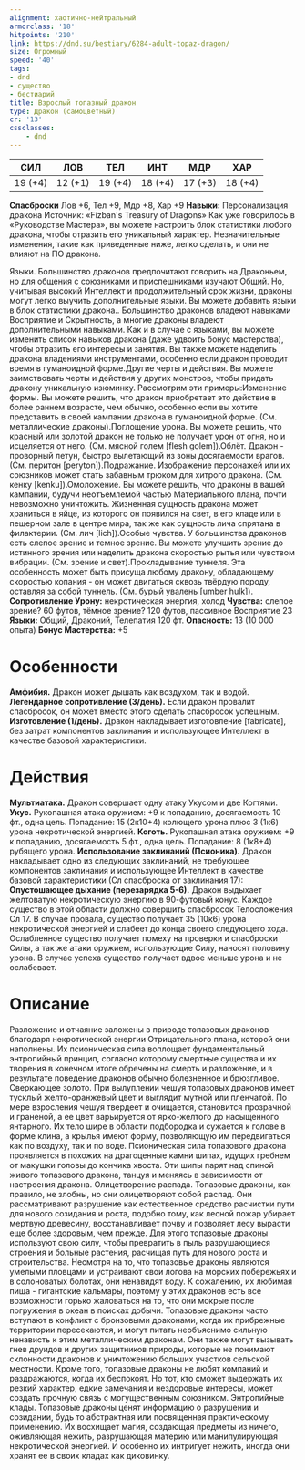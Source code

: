 ```yaml
---
alignment: хаотично-нейтральный
armorclass: '18'
hitpoints: '210'
link: https://dnd.su/bestiary/6284-adult-topaz-dragon/
size: Огромный
speed: '40'
tags:
- dnd
- существо
- бестиарий
title: Взрослый топазный дракон
type: Дракон (самоцветный)
cr: '13'
cssclasses:
    - dnd
---
```



| СИЛ | ЛОВ | ТЕЛ | ИНТ | МДР | ХАР |
|---|---|---|---|---|---|
| 19 (+4) | 12 (+1) | 19 (+4) | 18 (+4) | 17 (+3) | 18 (+4) |
**Спасброски** Лов +6, Тел +9, Мдр +8, Хар +9
**Навыки:** Персонализация дракона
Источник: «Fizban's Treasury of Dragons»
Как уже говорилось в «Руководстве Мастера», вы можете настроить блок статистики любого дракона, чтобы отразить его уникальный характер. Незначительные изменения, такие как приведенные ниже, легко сделать, и они не влияют на ПО дракона.

Языки. Большинство драконов предпочитают говорить на Драконьем, но для общения с союзниками и приспешниками изучают Общий. Но, учитывая высокий Интеллект и продолжительный срок жизни, драконы могут легко выучить дополнительные языки. Вы можете добавить языки в блок статистики дракона.. Большинство драконов владеют навыками Восприятие и Скрытность, а многие драконы владеют дополнительными навыками. Как и в случае с языками, вы можете изменить список навыков дракона (даже удвоить бонус мастерства), чтобы отразить его интересы и занятия. Вы также можете наделить дракона владениями инструментами, особенно если дракон проводит время в гуманоидной форме.Другие черты и действия. Вы можете заимствовать черты и действия у других монстров, чтобы придать дракону уникальную изюминку. Рассмотрим эти примеры:Изменение формы. Вы можете решить, что дракон приобретает это действие в более раннем возрасте, чем обычно, особенно если вы хотите представить в своей кампании дракона в гуманоидной форме. (См. металлические драконы).Поглощение урона. Вы можете решить, что красный или золотой дракон не только не получает урон от огня, но и исцеляется от него. (См. мясной голем [flesh golem]).Облёт. Дракон - проворный летун, быстро вылетающий из зоны досягаемости врагов. (См. перитон [peryton]).Подражание. Изображение персонажей или их союзников может стать забавным трюком для хитрого дракона. (См. кенку [kenku]).Омоложение. Вы можете решить, что драконы в вашей кампании, будучи неотъемлемой частью Материального плана, почти невозможно уничтожить. Жизненная сущность дракона может храниться в яйце, из которого он появился на свет, в его кладе или в пещерном зале в центре мира, так же как сущность лича спрятана в филактерии. (См. лич [lich]).Особые чувства. У большинства драконов есть слепое зрение и темное зрение. Вы можете улучшить зрение до истинного зрения или наделить дракона скоростью рытья или чувством вибрации. (См. зрение и свет).Прокладывание туннеля.  Эта особенность может быть присуща любому дракону, обладающему скоростью копания - он может двигаться сквозь твёрдую породу, оставляя за собой туннель. (См. бурый увалень [umber hulk]).
**Сопротивление Урону:** некротическая энергия, холод
**Чувства:** слепое зрение? 60 футов, тёмное зрение? 120 футов, пассивное Восприятие 23
**Языки:** Общий, Драконий, Телепатия 120 фт.
**Опасность:** 13 (10 000 опыта)
**Бонус Мастерства:** +5


# Особенности
**Амфибия.** Дракон может дышать как воздухом, так и водой.
**Легендарное сопротивление (3/день).** Если дракон провалит спасбросок, он может вместо этого сделать спасбросок успешным.
**Изготовление (1/день).** Дракон накладывает изготовление [fabricate], без затрат компонентов заклинания и использующее Интеллект в качестве базовой характеристики.


# Действия
**Мультиатака.** Дракон совершает одну атаку Укусом и две Когтями.
**Укус.** Рукопашная атака оружием: +9 к попаданию, досягаемость 10 фт., одна цель. Попадание: 15 (2к10+4) колющего урона плюс 3 (1к6) урона некротической энергией.
**Коготь.** Рукопашная атака оружием: +9 к попаданию, досягаемость 5 фт., одна цель. Попадание: 8 (1к8+4) рубящего урона.
**Использование заклинаний (Псионика).** Дракон накладывает одно из следующих заклинаний, не требующее компонентов заклинания и использующее Интеллект в качестве базовой характеристики (Сл спасброска от заклинания 17):
**Опустошающее дыхание (перезарядка 5-6).** Дракон выдыхает желтоватую некротическую энергию в 90-футовый конус. Каждое существо в этой области должно совершить спасбросок Телосложения Сл 17. В случае провала, существо получает 35 (10к6) урона некротической энергией и слабеет до конца своего следующего хода. Ослабленное существо получает помеху на проверки и спасброски Силы, а так же атаки оружием, использующие Силу, наносят половину урона. В случае успеха существо получает вдвое меньше урона и не ослабевает.


# Описание
Разложение и отчаяние заложены в природе топазовых драконов благодаря некротической энергии Отрицательного плана, которой они наполнены. Их псионическая сила воплощает фундаментальный энтропийный принцип, согласно которому смертные существа и их творения в конечном итоге обречены на смерть и разложение, и в результате поведение драконов обычно болезненное и брюзгливое. Сверкающее золото. При вылуплении чешуя топазовых драконов имеет тусклый желто-оранжевый цвет и выглядит мутной или пленчатой. По мере взросления чешуя твердеет и очищается, становится прозрачной и граненой, а ее цвет варьируется от ярко-желтого до насыщенного янтарного. Их тело шире в области подбородка и сужается к голове в форме клина, а крылья имеют форму, позволяющую им передвигаться как по воздуху, так и по воде. Псионическая сила топазового дракона проявляется в похожих на драгоценные камни шипах, идущих гребнем от макушки головы до кончика хвоста. Эти шипы парят над спиной живого топазового дракона, танцуя и меняясь в зависимости от настроения дракона. Олицетворение распада. Топазовые драконы, как правило, не злобны, но они олицетворяют собой распад. Они рассматривают разрушение как естественное средство расчистки пути для нового созидания и роста, подобно тому, как лесной пожар убирает мертвую древесину, восстанавливает почву и позволяет лесу вырасти еще более здоровым, чем прежде. Для этого топазовые драконы используют свою силу, чтобы превратить в пыль разрушающиеся строения и больные растения, расчищая путь для нового роста и строительства. Несмотря на то, что топазовые драконы являются умелыми пловцами и устраивают свои логова на морских побережьях и в солоноватых болотах, они ненавидят воду. К сожалению, их любимая пища - гигантские кальмары, поэтому у этих драконов есть все возможности горько жаловаться на то, что они мокрые после погружения в океан в поисках добычи. Топазовые драконы часто вступают в конфликт с бронзовыми драконами, когда их прибрежные территории пересекаются, и могут питать необъяснимо сильную ненависть к этим металлическим драконам. Они также могут вызывать гнев друидов и других защитников природы, которые не понимают склонности драконов к уничтожению больших участков сельской местности. Кроме того, топазовые драконы не любят компаний и раздражаются, когда их беспокоят. Но тот, кто сможет выдержать их резкий характер, едкие замечания и нездоровые интересы, может создать прочную связь с могущественным союзником. Энтропийные клады. Топазовые драконы ценят информацию о разрушении и созидании, будь то абстрактная или посвященная практическому применению. Их восхищает магия, создающая предметы из ничего, оживляющая нежить, разрушающая материю или манипулирующая некротической энергией. И особенно их интригует нежить, иногда они хранят ее в своих кладах как диковинку.